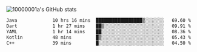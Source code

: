 ![10000001a's GitHub stats](https://github-readme-stats.vercel.app/api?username=10000001a&show_icons=true&theme=onedark&count_private=true)

<!-- [![Top Langs](https://github-readme-stats.vercel.app/api/top-langs/?username=10000001a&layout=compact&theme=onedark&langs_count=5)](https://github.com/anuraghazra/github-readme-stats) -->
<!--
**10000001a/10000001a** is a ✨ _special_ ✨ repository because its `README.md` (this file) appears on your GitHub profile.

Here are some ideas to get you started:

- 🔭 I’m currently working on ...
- 🌱 I’m currently learning ...
- 👯 I’m looking to collaborate on ...
- 🤔 I’m looking for help with ...
- 💬 Ask me about ...
- 📫 How to reach me: ...
- 😄 Pronouns: ...
- ⚡ Fun fact: ...
-->

<!--START_SECTION:waka-->

```txt
Java             10 hrs 16 mins  █████████████████▒░░░░░░░   69.60 %
Dart             1 hr 27 mins    ██▒░░░░░░░░░░░░░░░░░░░░░░   09.91 %
YAML             1 hr 14 mins    ██░░░░░░░░░░░░░░░░░░░░░░░   08.36 %
Kotlin           48 mins         █▒░░░░░░░░░░░░░░░░░░░░░░░   05.43 %
C++              39 mins         █░░░░░░░░░░░░░░░░░░░░░░░░   04.50 %
```

<!--END_SECTION:waka-->
